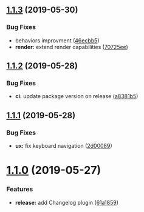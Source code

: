 ## [1.1.3](https://github.com/treeskar/excel/compare/v1.1.2...v1.1.3) (2019-05-30)


### Bug Fixes

* behaviors improvment ([46ecbb5](https://github.com/treeskar/excel/commit/46ecbb5))
* **render:** extend render capabilities ([70725ee](https://github.com/treeskar/excel/commit/70725ee))

## [1.1.2](https://github.com/treeskar/excel/compare/v1.1.1...v1.1.2) (2019-05-28)


### Bug Fixes

* **ci:** update package version on release ([a8381b5](https://github.com/treeskar/excel/commit/a8381b5))

## [1.1.1](https://github.com/treeskar/excel/compare/v1.1.0...v1.1.1) (2019-05-28)


### Bug Fixes

* **ux:** fix keyboard navigation ([2d00089](https://github.com/treeskar/excel/commit/2d00089))

# [1.1.0](https://github.com/treeskar/excel/compare/v1.0.0...v1.1.0) (2019-05-27)


### Features

* **release:** add Changelog plugin ([61a1859](https://github.com/treeskar/excel/commit/61a1859))
